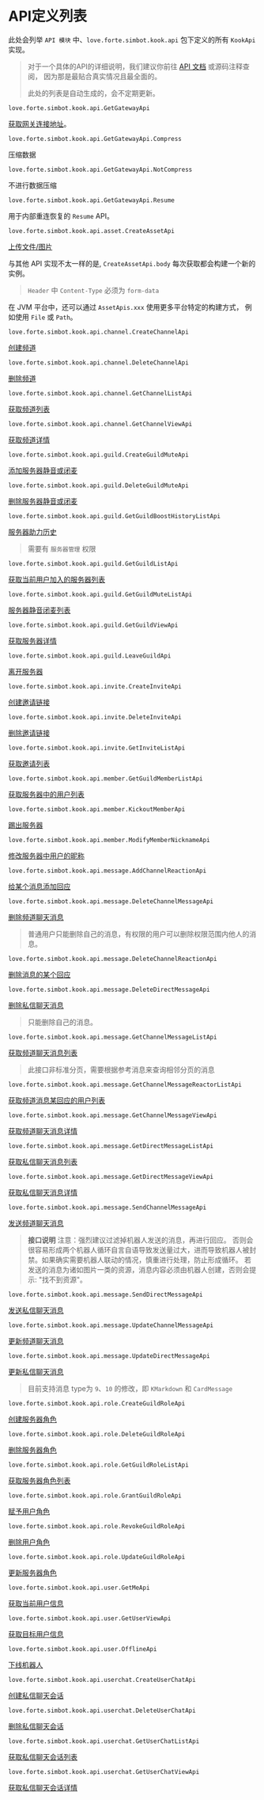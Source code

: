 # API定义列表

此处会列举 `API 模块` 中、`love.forte.simbot.kook.api` 包下定义的所有 `KookApi` 实现。

> 对于一个具体的API的详细说明，我们建议你前往 [API 文档](https://docs.simbot.forte.love/) 或源码注释查阅，
> 因为那是最贴合真实情况且最全面的。
> 
> 此处的列表是自动生成的，会不定期更新。

<deflist>
<def title="GetGatewayApi" id="love_forte_simbot_kook_api_GetGatewayApi">

`love.forte.simbot.kook.api.GetGatewayApi`

<a ignore-vars="true" href="https://developer.kaiheila.cn/doc/http/gateway">获取网关连接地址</a>。




<deflist>
<def title="Compress" id="love_forte_simbot_kook_api_GetGatewayApi_Compress">

`love.forte.simbot.kook.api.GetGatewayApi.Compress`

压缩数据


</def>
<def title="NotCompress" id="love_forte_simbot_kook_api_GetGatewayApi_NotCompress">

`love.forte.simbot.kook.api.GetGatewayApi.NotCompress`

不进行数据压缩


</def>
<def title="Resume" id="love_forte_simbot_kook_api_GetGatewayApi_Resume">

`love.forte.simbot.kook.api.GetGatewayApi.Resume`

用于内部重连恢复的 `Resume` API。



</def>

</deflist>
</def>
<def title="CreateAssetApi" id="love_forte_simbot_kook_api_asset_CreateAssetApi">

`love.forte.simbot.kook.api.asset.CreateAssetApi`

<a ignore-vars="true" href="https://developer.kookapp.cn/doc/http/asset#%E4%B8%8A%E4%BC%A0%E5%AA%92%E4%BD%93%E6%96%87%E4%BB%B6">上传文件/图片</a>

与其他 API 实现不太一样的是, `CreateAssetApi.body` 每次获取都会构建一个新的实例。

> `Header` 中 `Content-Type` 必须为 `form-data`

在 JVM 平台中，还可以通过 `AssetApis.xxx` 使用更多平台特定的构建方式，
例如使用 `File` 或 `Path`。



</def>
<def title="CreateChannelApi" id="love_forte_simbot_kook_api_channel_CreateChannelApi">

`love.forte.simbot.kook.api.channel.CreateChannelApi`

<a ignore-vars="true" href="https://developer.kookapp.cn/doc/http/channel#%E5%88%9B%E5%BB%BA%E9%A2%91%E9%81%93">创建频道</a>



</def>
<def title="DeleteChannelApi" id="love_forte_simbot_kook_api_channel_DeleteChannelApi">

`love.forte.simbot.kook.api.channel.DeleteChannelApi`

<a ignore-vars="true" href="https://developer.kookapp.cn/doc/http/channel#%E5%88%A0%E9%99%A4%E9%A2%91%E9%81%93">删除频道</a>




</def>
<def title="GetChannelListApi" id="love_forte_simbot_kook_api_channel_GetChannelListApi">

`love.forte.simbot.kook.api.channel.GetChannelListApi`

<a ignore-vars="true" href="https://developer.kookapp.cn/doc/http/channel#%E8%8E%B7%E5%8F%96%E9%A2%91%E9%81%93%E5%88%97%E8%A1%A8">获取频道列表</a>



</def>
<def title="GetChannelViewApi" id="love_forte_simbot_kook_api_channel_GetChannelViewApi">

`love.forte.simbot.kook.api.channel.GetChannelViewApi`

<a ignore-vars="true" href="https://developer.kookapp.cn/doc/http/channel#%E8%8E%B7%E5%8F%96%E9%A2%91%E9%81%93%E8%AF%A6%E6%83%85">获取频道详情</a>



</def>
<def title="CreateGuildMuteApi" id="love_forte_simbot_kook_api_guild_CreateGuildMuteApi">

`love.forte.simbot.kook.api.guild.CreateGuildMuteApi`

<a ignore-vars="true" href="https://developer.kookapp.cn/doc/http/guild#%E6%B7%BB%E5%8A%A0%E6%9C%8D%E5%8A%A1%E5%99%A8%E9%9D%99%E9%9F%B3%E6%88%96%E9%97%AD%E9%BA%A6">添加服务器静音或闭麦</a>



</def>
<def title="DeleteGuildMuteApi" id="love_forte_simbot_kook_api_guild_DeleteGuildMuteApi">

`love.forte.simbot.kook.api.guild.DeleteGuildMuteApi`

<a ignore-vars="true" href="https://developer.kookapp.cn/doc/http/guild#%E5%88%A0%E9%99%A4%E6%9C%8D%E5%8A%A1%E5%99%A8%E9%9D%99%E9%9F%B3%E6%88%96%E9%97%AD%E9%BA%A6">删除服务器静音或闭麦</a>



</def>
<def title="GetGuildBoostHistoryListApi" id="love_forte_simbot_kook_api_guild_GetGuildBoostHistoryListApi">

`love.forte.simbot.kook.api.guild.GetGuildBoostHistoryListApi`

<a ignore-vars="true" href="https://developer.kookapp.cn/doc/http/guild#%E6%9C%8D%E5%8A%A1%E5%99%A8%E5%8A%A9%E5%8A%9B%E5%8E%86%E5%8F%B2">服务器助力历史</a>

> 需要有 `服务器管理` 权限



</def>
<def title="GetGuildListApi" id="love_forte_simbot_kook_api_guild_GetGuildListApi">

`love.forte.simbot.kook.api.guild.GetGuildListApi`

<a ignore-vars="true" href="https://developer.kookapp.cn/doc/http/guild#%E8%8E%B7%E5%8F%96%E5%BD%93%E5%89%8D%E7%94%A8%E6%88%B7%E5%8A%A0%E5%85%A5%E7%9A%84%E6%9C%8D%E5%8A%A1%E5%99%A8%E5%88%97%E8%A1%A8">获取当前用户加入的服务器列表</a>



</def>
<def title="GetGuildMuteListApi" id="love_forte_simbot_kook_api_guild_GetGuildMuteListApi">

`love.forte.simbot.kook.api.guild.GetGuildMuteListApi`

<a ignore-vars="true" href="https://developer.kookapp.cn/doc/http/guild#%E6%9C%8D%E5%8A%A1%E5%99%A8%E9%9D%99%E9%9F%B3%E9%97%AD%E9%BA%A6%E5%88%97%E8%A1%A8">服务器静音闭麦列表</a>



</def>
<def title="GetGuildViewApi" id="love_forte_simbot_kook_api_guild_GetGuildViewApi">

`love.forte.simbot.kook.api.guild.GetGuildViewApi`

<a ignore-vars="true" href="https://developer.kookapp.cn/doc/http/guild#%E8%8E%B7%E5%8F%96%E6%9C%8D%E5%8A%A1%E5%99%A8%E8%AF%A6%E6%83%85">获取服务器详情</a>



</def>
<def title="LeaveGuildApi" id="love_forte_simbot_kook_api_guild_LeaveGuildApi">

`love.forte.simbot.kook.api.guild.LeaveGuildApi`

<a ignore-vars="true" href="https://developer.kookapp.cn/doc/http/guild#%E7%A6%BB%E5%BC%80%E6%9C%8D%E5%8A%A1%E5%99%A8">离开服务器</a>



</def>
<def title="CreateInviteApi" id="love_forte_simbot_kook_api_invite_CreateInviteApi">

`love.forte.simbot.kook.api.invite.CreateInviteApi`

<a ignore-vars="true" href="https://developer.kookapp.cn/doc/http/invite#%E5%88%9B%E5%BB%BA%E9%82%80%E8%AF%B7%E9%93%BE%E6%8E%A5">创建邀请链接</a>



</def>
<def title="DeleteInviteApi" id="love_forte_simbot_kook_api_invite_DeleteInviteApi">

`love.forte.simbot.kook.api.invite.DeleteInviteApi`

<a ignore-vars="true" href="https://developer.kookapp.cn/doc/http/invite#%E5%88%A0%E9%99%A4%E9%82%80%E8%AF%B7%E9%93%BE%E6%8E%A5">删除邀请链接</a>



</def>
<def title="GetInviteListApi" id="love_forte_simbot_kook_api_invite_GetInviteListApi">

`love.forte.simbot.kook.api.invite.GetInviteListApi`

<a ignore-vars="true" href="https://developer.kookapp.cn/doc/http/invite#%E8%8E%B7%E5%8F%96%E9%82%80%E8%AF%B7%E5%88%97%E8%A1%A8">获取邀请列表</a>



</def>
<def title="GetGuildMemberListApi" id="love_forte_simbot_kook_api_member_GetGuildMemberListApi">

`love.forte.simbot.kook.api.member.GetGuildMemberListApi`

<a ignore-vars="true" href="https://developer.kookapp.cn/doc/http/guild#%E8%8E%B7%E5%8F%96%E6%9C%8D%E5%8A%A1%E5%99%A8%E4%B8%AD%E7%9A%84%E7%94%A8%E6%88%B7%E5%88%97%E8%A1%A8">获取服务器中的用户列表</a>



</def>
<def title="KickoutMemberApi" id="love_forte_simbot_kook_api_member_KickoutMemberApi">

`love.forte.simbot.kook.api.member.KickoutMemberApi`

<a ignore-vars="true" href="https://developer.kookapp.cn/doc/http/guild#%E8%B8%A2%E5%87%BA%E6%9C%8D%E5%8A%A1%E5%99%A8">踢出服务器</a>



</def>
<def title="ModifyMemberNicknameApi" id="love_forte_simbot_kook_api_member_ModifyMemberNicknameApi">

`love.forte.simbot.kook.api.member.ModifyMemberNicknameApi`

<a ignore-vars="true" href="https://developer.kookapp.cn/doc/http/guild#%E4%BF%AE%E6%94%B9%E6%9C%8D%E5%8A%A1%E5%99%A8%E4%B8%AD%E7%94%A8%E6%88%B7%E7%9A%84%E6%98%B5%E7%A7%B0">修改服务器中用户的昵称</a>



</def>
<def title="AddChannelReactionApi" id="love_forte_simbot_kook_api_message_AddChannelReactionApi">

`love.forte.simbot.kook.api.message.AddChannelReactionApi`

<a ignore-vars="true" href="https://developer.kookapp.cn/doc/http/message#%E7%BB%99%E6%9F%90%E4%B8%AA%E6%B6%88%E6%81%AF%E6%B7%BB%E5%8A%A0%E5%9B%9E%E5%BA%94">给某个消息添加回应</a>



</def>
<def title="DeleteChannelMessageApi" id="love_forte_simbot_kook_api_message_DeleteChannelMessageApi">

`love.forte.simbot.kook.api.message.DeleteChannelMessageApi`

<a ignore-vars="true" href="https://developer.kookapp.cn/doc/http/message#%E5%8F%91%E9%80%81%E9%A2%91%E9%81%93%E8%81%8A%E5%A4%A9%E6%B6%88%E6%81%AF">删除频道聊天消息</a>

> 普通用户只能删除自己的消息，有权限的用户可以删除权限范围内他人的消息。



</def>
<def title="DeleteChannelReactionApi" id="love_forte_simbot_kook_api_message_DeleteChannelReactionApi">

`love.forte.simbot.kook.api.message.DeleteChannelReactionApi`

<a ignore-vars="true" href="https://developer.kookapp.cn/doc/http/message#%E5%88%A0%E9%99%A4%E6%B6%88%E6%81%AF%E7%9A%84%E6%9F%90%E4%B8%AA%E5%9B%9E%E5%BA%94">删除消息的某个回应</a>



</def>
<def title="DeleteDirectMessageApi" id="love_forte_simbot_kook_api_message_DeleteDirectMessageApi">

`love.forte.simbot.kook.api.message.DeleteDirectMessageApi`

<a ignore-vars="true" href="https://developer.kookapp.cn/doc/http/direct-message#%E5%88%A0%E9%99%A4%E7%A7%81%E4%BF%A1%E8%81%8A%E5%A4%A9%E6%B6%88%E6%81%AF">删除私信聊天消息</a>

> 只能删除自己的消息。



</def>
<def title="GetChannelMessageListApi" id="love_forte_simbot_kook_api_message_GetChannelMessageListApi">

`love.forte.simbot.kook.api.message.GetChannelMessageListApi`

<a ignore-vars="true" href="https://developer.kookapp.cn/doc/http/message#%E8%8E%B7%E5%8F%96%E9%A2%91%E9%81%93%E8%81%8A%E5%A4%A9%E6%B6%88%E6%81%AF%E5%88%97%E8%A1%A8">获取频道聊天消息列表</a>

> 此接口非标准分页，需要根据参考消息来查询相邻分页的消息



</def>
<def title="GetChannelMessageReactorListApi" id="love_forte_simbot_kook_api_message_GetChannelMessageReactorListApi">

`love.forte.simbot.kook.api.message.GetChannelMessageReactorListApi`

<a ignore-vars="true" href="https://developer.kookapp.cn/doc/http/message#%E8%8E%B7%E5%8F%96%E9%A2%91%E9%81%93%E6%B6%88%E6%81%AF%E6%9F%90%E5%9B%9E%E5%BA%94%E7%9A%84%E7%94%A8%E6%88%B7%E5%88%97%E8%A1%A8">获取频道消息某回应的用户列表</a>



</def>
<def title="GetChannelMessageViewApi" id="love_forte_simbot_kook_api_message_GetChannelMessageViewApi">

`love.forte.simbot.kook.api.message.GetChannelMessageViewApi`

<a ignore-vars="true" href="https://developer.kookapp.cn/doc/http/message#%E8%8E%B7%E5%8F%96%E9%A2%91%E9%81%93%E8%81%8A%E5%A4%A9%E6%B6%88%E6%81%AF%E8%AF%A6%E6%83%85">获取频道聊天消息详情</a>



</def>
<def title="GetDirectMessageListApi" id="love_forte_simbot_kook_api_message_GetDirectMessageListApi">

`love.forte.simbot.kook.api.message.GetDirectMessageListApi`

<a ignore-vars="true" href="https://developer.kookapp.cn/doc/http/direct-message#%E8%8E%B7%E5%8F%96%E7%A7%81%E4%BF%A1%E8%81%8A%E5%A4%A9%E6%B6%88%E6%81%AF%E5%88%97%E8%A1%A8">获取私信聊天消息列表</a>



</def>
<def title="GetDirectMessageViewApi" id="love_forte_simbot_kook_api_message_GetDirectMessageViewApi">

`love.forte.simbot.kook.api.message.GetDirectMessageViewApi`

<a ignore-vars="true" href="https://developer.kookapp.cn/doc/http/direct-message#%E8%8E%B7%E5%8F%96%E7%A7%81%E4%BF%A1%E8%81%8A%E5%A4%A9%E6%B6%88%E6%81%AF%E8%AF%A6%E6%83%85">获取私信聊天消息详情</a>



</def>
<def title="SendChannelMessageApi" id="love_forte_simbot_kook_api_message_SendChannelMessageApi">

`love.forte.simbot.kook.api.message.SendChannelMessageApi`

<a ignore-vars="true" href="https://developer.kookapp.cn/doc/http/message#%E5%8F%91%E9%80%81%E9%A2%91%E9%81%93%E8%81%8A%E5%A4%A9%E6%B6%88%E6%81%AF">发送频道聊天消息</a>

> **接口说明**
> 注意：强烈建议过滤掉机器人发送的消息，再进行回应。
> 否则会很容易形成两个机器人循环自言自语导致发送量过大，进而导致机器人被封禁。如果确实需要机器人联动的情况，慎重进行处理，防止形成循环。
> 若发送的消息为诸如图片一类的资源，消息内容必须由机器人创建，否则会提示: "找不到资源"。



</def>
<def title="SendDirectMessageApi" id="love_forte_simbot_kook_api_message_SendDirectMessageApi">

`love.forte.simbot.kook.api.message.SendDirectMessageApi`

<a ignore-vars="true" href="https://developer.kookapp.cn/doc/http/direct-message#%E5%8F%91%E9%80%81%E7%A7%81%E4%BF%A1%E8%81%8A%E5%A4%A9%E6%B6%88%E6%81%AF">发送私信聊天消息</a>



</def>
<def title="UpdateChannelMessageApi" id="love_forte_simbot_kook_api_message_UpdateChannelMessageApi">

`love.forte.simbot.kook.api.message.UpdateChannelMessageApi`

<a ignore-vars="true" href="https://developer.kookapp.cn/doc/http/message#%E6%9B%B4%E6%96%B0%E9%A2%91%E9%81%93%E8%81%8A%E5%A4%A9%E6%B6%88%E6%81%AF">更新频道聊天消息</a>



</def>
<def title="UpdateDirectMessageApi" id="love_forte_simbot_kook_api_message_UpdateDirectMessageApi">

`love.forte.simbot.kook.api.message.UpdateDirectMessageApi`

<a ignore-vars="true" href="https://developer.kookapp.cn/doc/http/direct-message#%E6%9B%B4%E6%96%B0%E7%A7%81%E4%BF%A1%E8%81%8A%E5%A4%A9%E6%B6%88%E6%81%AF">更新私信聊天消息</a>

> 目前支持消息 type为 `9`、`10` 的修改，即 `KMarkdown` 和 `CardMessage`



</def>
<def title="CreateGuildRoleApi" id="love_forte_simbot_kook_api_role_CreateGuildRoleApi">

`love.forte.simbot.kook.api.role.CreateGuildRoleApi`

<a ignore-vars="true" href="https://developer.kookapp.cn/doc/http/guild-role#%E5%88%9B%E5%BB%BA%E6%9C%8D%E5%8A%A1%E5%99%A8%E8%A7%92%E8%89%B2">创建服务器角色</a>



</def>
<def title="DeleteGuildRoleApi" id="love_forte_simbot_kook_api_role_DeleteGuildRoleApi">

`love.forte.simbot.kook.api.role.DeleteGuildRoleApi`

<a ignore-vars="true" href="https://developer.kookapp.cn/doc/http/guild-role#%E5%88%A0%E9%99%A4%E6%9C%8D%E5%8A%A1%E5%99%A8%E8%A7%92%E8%89%B2">删除服务器角色</a>



</def>
<def title="GetGuildRoleListApi" id="love_forte_simbot_kook_api_role_GetGuildRoleListApi">

`love.forte.simbot.kook.api.role.GetGuildRoleListApi`

<a ignore-vars="true" href="https://developer.kookapp.cn/doc/http/guild-role#%E8%8E%B7%E5%8F%96%E6%9C%8D%E5%8A%A1%E5%99%A8%E8%A7%92%E8%89%B2%E5%88%97%E8%A1%A8">获取服务器角色列表</a>



</def>
<def title="GrantGuildRoleApi" id="love_forte_simbot_kook_api_role_GrantGuildRoleApi">

`love.forte.simbot.kook.api.role.GrantGuildRoleApi`

<a ignore-vars="true" href="https://developer.kookapp.cn/doc/http/guild-role#%E8%B5%8B%E4%BA%88%E7%94%A8%E6%88%B7%E8%A7%92%E8%89%B2">赋予用户角色</a>


</def>
<def title="RevokeGuildRoleApi" id="love_forte_simbot_kook_api_role_RevokeGuildRoleApi">

`love.forte.simbot.kook.api.role.RevokeGuildRoleApi`

<a ignore-vars="true" href="https://developer.kookapp.cn/doc/http/guild-role#%E5%88%A0%E9%99%A4%E7%94%A8%E6%88%B7%E8%A7%92%E8%89%B2">删除用户角色</a>



</def>
<def title="UpdateGuildRoleApi" id="love_forte_simbot_kook_api_role_UpdateGuildRoleApi">

`love.forte.simbot.kook.api.role.UpdateGuildRoleApi`

<a ignore-vars="true" href="https://developer.kaiheila.cn/doc/http/guild-role#更新服务器角色">更新服务器角色</a>



</def>
<def title="GetMeApi" id="love_forte_simbot_kook_api_user_GetMeApi">

`love.forte.simbot.kook.api.user.GetMeApi`

<a ignore-vars="true" href="https://developer.kaiheila.cn/doc/http/user#%E8%8E%B7%E5%8F%96%E5%BD%93%E5%89%8D%E7%94%A8%E6%88%B7%E4%BF%A1%E6%81%AF">获取当前用户信息</a>



</def>
<def title="GetUserViewApi" id="love_forte_simbot_kook_api_user_GetUserViewApi">

`love.forte.simbot.kook.api.user.GetUserViewApi`

<a ignore-vars="true" href="https://developer.kookapp.cn/doc/http/user#%E8%8E%B7%E5%8F%96%E7%9B%AE%E6%A0%87%E7%94%A8%E6%88%B7%E4%BF%A1%E6%81%AF">获取目标用户信息</a>



</def>
<def title="OfflineApi" id="love_forte_simbot_kook_api_user_OfflineApi">

`love.forte.simbot.kook.api.user.OfflineApi`

<a ignore-vars="true" href="https://developer.kookapp.cn/doc/http/user#%E4%B8%8B%E7%BA%BF%E6%9C%BA%E5%99%A8%E4%BA%BA">下线机器人</a>



</def>
<def title="CreateUserChatApi" id="love_forte_simbot_kook_api_userchat_CreateUserChatApi">

`love.forte.simbot.kook.api.userchat.CreateUserChatApi`

<a ignore-vars="true" href="https://developer.kookapp.cn/doc/http/user-chat#%E5%88%9B%E5%BB%BA%E7%A7%81%E4%BF%A1%E8%81%8A%E5%A4%A9%E4%BC%9A%E8%AF%9D">创建私信聊天会话</a>



</def>
<def title="DeleteUserChatApi" id="love_forte_simbot_kook_api_userchat_DeleteUserChatApi">

`love.forte.simbot.kook.api.userchat.DeleteUserChatApi`

<a ignore-vars="true" href="https://developer.kookapp.cn/doc/http/user-chat#%E5%88%A0%E9%99%A4%E7%A7%81%E4%BF%A1%E8%81%8A%E5%A4%A9%E4%BC%9A%E8%AF%9D">删除私信聊天会话</a>


</def>
<def title="GetUserChatListApi" id="love_forte_simbot_kook_api_userchat_GetUserChatListApi">

`love.forte.simbot.kook.api.userchat.GetUserChatListApi`

<a ignore-vars="true" href="https://developer.kookapp.cn/doc/http/user-chat#%E8%8E%B7%E5%8F%96%E7%A7%81%E4%BF%A1%E8%81%8A%E5%A4%A9%E4%BC%9A%E8%AF%9D%E5%88%97%E8%A1%A8">获取私信聊天会话列表</a>



</def>
<def title="GetUserChatViewApi" id="love_forte_simbot_kook_api_userchat_GetUserChatViewApi">

`love.forte.simbot.kook.api.userchat.GetUserChatViewApi`

<a ignore-vars="true" href="https://developer.kookapp.cn/doc/http/user-chat#%E8%8E%B7%E5%8F%96%E7%A7%81%E4%BF%A1%E8%81%8A%E5%A4%A9%E4%BC%9A%E8%AF%9D%E8%AF%A6%E6%83%85">获取私信聊天会话详情</a>


</def>

</deflist>

